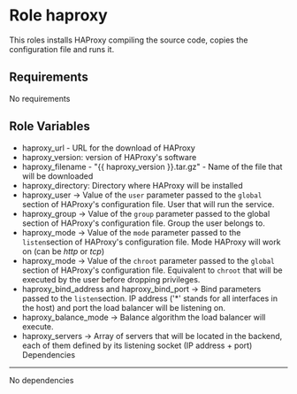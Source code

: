 Role haproxy
=========

This roles installs HAProxy compiling the source code, copies the configuration file and runs it.

Requirements
------------
No requirements

Role Variables
--------------
* haproxy_url - URL for the download of HAProxy
* haproxy_version: version of HAProxy's software
* haproxy_filename - "{{ haproxy_version }}.tar.gz" - Name of the file that will be downloaded
* haproxy_directory: Directory where HAProxy will be installed
* haproxy_user -> Value of the `user` parameter passed to the `global` section of HAProxy's configuration file. User that will run the service.
* haproxy_group -> Value of the `group` parameter passed to the global section of HAProxy's configuration file. Group the user belongs to.
* haproxy_mode -> Value of the `mode` parameter passed to the `listen`section of HAProxy's configuration file. Mode HAProxy will work on (can be *http* or *tcp*)
* haproxy_mode -> Value of the `chroot` parameter passed to the `global` section of HAProxy's configuration file. Equivalent to `chroot` that will be executed by the user before dropping privileges.
* haproxy\_bind\_address and haproxy\_bind\_port -> Bind parameters passed to the `listen`section. IP address ('\*' stands for all interfaces in the host) and port the load balancer will be listening on.
* haproxy\_balance\_mode -> Balance algorithm the load balancer will execute.
* haproxy_servers -> Array of servers that will be located in the backend, each of them defined by its listening socket (IP address + port)
Dependencies
------------
No dependencies


